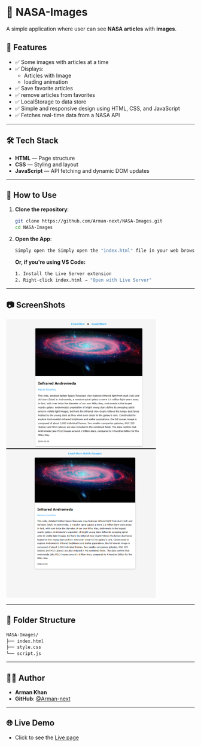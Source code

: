 # 📡 NASA-Images

A simple application where user can see **NASA articles** with **images**.

## 🚀 Features

- ✅ Some images with articles at a time
- ✅ Displays:
  - Articles with Image
  - loading animation
- ✅ Save favorite articles
- ✅ remove articles from favorites
- ✅ LocalStorage to data store
- ✅ Simple and responsive design using HTML, CSS, and JavaScript
- ✅ Fetches real-time data from a NASA API

---

## 🛠️ Tech Stack

- **HTML** — Page structure
- **CSS** — Styling and layout
- **JavaScript** — API fetching and dynamic DOM updates

---

## 🔧 How to Use

1. **Clone the repository**:

   ```bash
   git clone https://github.com/Arman-next/NASA-Images.git
   cd NASA-Images

   ```

2. **Open the App**:

   ```bash
   Simply open the Simply open the "index.html" file in your web browser. file in your web browser.
   ```

   **Or, if you're using VS Code:**

   ```bash
   1. Install the Live Server extension
   2. Right-click index.html → "Open with Live Server"
   ```

---

## 📷 ScreenShots

<img src="./SS - 1.png" alt="App Screenshot 1" width="400">
<img src="./SS - 2.png" alt="App Screenshot 2" width="400">

---

## 📁 Folder Structure

```bash
NASA-Images/
├── index.html
├── style.css
└── script.js
```

---

## 🧔‍♂️ Author

- **Arman Khan**
- **GitHub**: [@Arman-next](https://github.com/Arman-next)

---

## 🌐 Live Demo

- Click to see the [Live page](https://arman-next.github.io/NASA-Images/)
